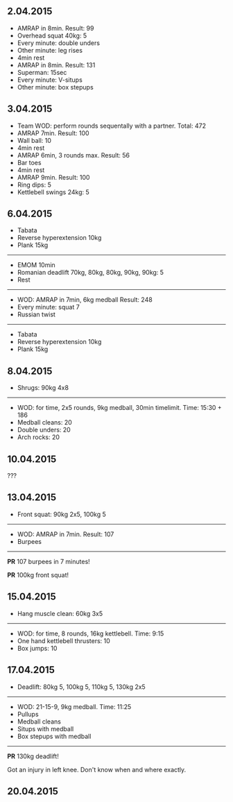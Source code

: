 ## 2.04.2015

* AMRAP in 8min. Result: 99
* Overhead squat 40kg: 5
* Every minute: double unders
* Other minute: leg rises
* 4min rest
* AMRAP in 8min. Result: 131
* Superman: 15sec
* Every minute: V-situps
* Other minute: box stepups

## 3.04.2015

* Team WOD: perform rounds sequentally with a partner. Total: 472
* AMRAP 7min. Result: 100
* Wall ball: 10
* 4min rest
* AMRAP 6min, 3 rounds max. Result: 56
* Bar toes
* 4min rest
* AMRAP 9min. Result: 100
* Ring dips: 5
* Kettlebell swings 24kg: 5

## 6.04.2015

* Tabata
* Reverse hyperextension 10kg
* Plank 15kg

---

* EMOM 10min
* Romanian deadlift 70kg, 80kg, 80kg, 90kg, 90kg: 5
* Rest

---

* WOD: AMRAP in 7min, 6kg medball Result: 248
* Every minute: squat 7
* Russian twist

---

* Tabata
* Reverse hyperextension 10kg
* Plank 15kg

## 8.04.2015

* Shrugs: 90kg 4x8

---

* WOD: for time, 2x5 rounds, 9kg medball, 30min timelimit. Time: 15:30 + 186
* Medball cleans: 20
* Double unders: 20
* Arch rocks: 20

## 10.04.2015

???

## 13.04.2015

* Front squat: 90kg 2x5, 100kg 5

---

* WOD: AMRAP in 7min. Result: 107
* Burpees

---

__PR__ 107 burpees in 7 minutes!

__PR__ 100kg front squat!

## 15.04.2015

* Hang muscle clean: 60kg 3x5

---

* WOD: for time, 8 rounds, 16kg kettlebell. Time: 9:15
* One hand kettlebell thrusters: 10
* Box jumps: 10

## 17.04.2015

* Deadlift: 80kg 5, 100kg 5, 110kg 5, 130kg 2x5

---

* WOD: 21-15-9, 9kg medball. Time: 11:25
* Pullups
* Medball cleans
* Situps with medball
* Box stepups with medball

---

__PR__ 130kg deadlift!

Got an injury in left knee. Don't know when and where exactly.

## 20.04.2015
